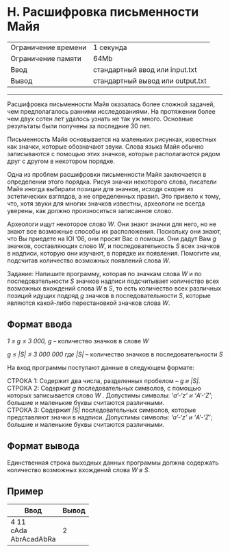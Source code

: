 # H. Расшифровка письменности Майя

<table>
  <tr>
  	<td>Ограничение времени</td>
  	<td>1 секунда</td>
  </tr>
  <tr>
  	<td>Ограничение памяти</td>
  	<td>64Mb</td>
  </tr>
  <tr>
  	<td>Ввод</td>
  	<td>стандартный ввод или input.txt</td>
  </tr>
  <tr>
  	<td>Вывод</td>
  	<td>стандартный вывод или output.txt</td>
  </tr>
</table>

---
Расшифровка письменности Майя оказалась более сложной задачей, чем предполагалось ранними исследованиями. На протяжении более чем двух сотен лет удалось узнать не так уж много. Основные результаты были получены за последние 30 лет.

Письменность Майя основывается на маленьких рисунках, известных как значки, которые обозначают звуки. Слова языка Майя обычно записываются с помощью этих значков, которые располагаются рядом друг с другом в некотором порядке.

Одна из проблем расшифровки письменности Майя заключается в определении этого порядка. Рисуя значки некоторого слова, писатели Майя иногда выбирали позиции для значков, исходя скорее из эстетических взглядов, а не определенных правил. Это привело к тому, что, хотя звуки для многих значков известны, археологи не всегда уверены, как должно произноситься записанное слово.

Археологи ищут некоторое слово *W*. Они знают значки для него, но не знают все возможные способы их расположения. Поскольку они знают, что Вы приедете на IOI ’06, они просят Вас о помощи. Они дадут Вам *g* значков, составляющих слово *W*, и последовательность *S* всех значков в надписи, которую они изучают, в порядке их появления. Помогите им, подсчитав количество возможных появлений слова *W*.

Задание: Напишите программу, которая по значкам слова *W* и по последовательности *S* значков надписи подсчитывает количество всех возможных вхождений слова *W* в *S*, то есть количество всех различных позиций идущих подряд *g* значков в последовательности *S*, которые являются какой-либо перестановкой значков слова *W*.

## Формат ввода

*1 ≤ g ≤ 3 000, g* – количество значков в слове *W*

*g ≤ |S| ≤ 3 000 000 где |S|* – количество значков в последовательности *S*

На вход программы поступают данные в следующем формате:

СТРОКА 1: Содержит два числа, разделенных пробелом – *g и |S|*.  
СТРОКА 2: Содержит *g* последовательных символов, с помощью которых записывается слово *W* . Допустимы символы: *‘a’-‘z’ и ‘A’-‘Z’*; большие и маленькие буквы считаются различными.  
СТРОКА 3: Содержит *|S|* последовательных символов, которые представляют значки в надписи. Допустимы символы: *‘a’-‘z’ и ‘A’-‘Z’*; большие и маленькие буквы считаются различными.

## Формат вывода

Единственная строка выходных данных программы должна содержать количество возможных вхождений слова *W в S*.

## Пример

|Ввод|Вывод|
|---|---|
|4 11<br>cAda<br>AbrAcadAbRa|2|
